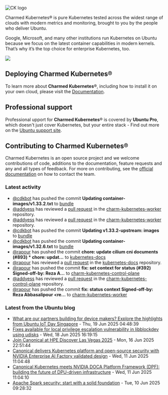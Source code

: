![CK logo](https://assets.ubuntu.com/v1/451d4cf4-Charmed+Kubernetes_RGB_onWhite_2022.svg)

Charmed Kubernetes® is pure Kubernetes tested across the widest range of clouds with modern metrics and monitoring, brought to you by the people who deliver Ubuntu.

Google, Microsoft, and many other institutions run Kubernetes on Ubuntu because we focus on the latest container capabilities in modern kernels. That’s why it’s the top choice for enterprise Kubernetes, too.

![](https://assets.ubuntu.com/v1/843c77b6-juju-at-a-glace.svg)

## Deploying Charmed Kubernetes®

To learn more about **Charmed Kubernetes**®, including how to install it on your own cloud, please visit the [Documentation][docs].

## Professional support

Professional upport for **Charmed Kubernetes**® is covered by **Ubuntu Pro**, which doesn't just cover Kubernetes, but your entire stack - Find out more on the [Ubuntu support site](https://ubuntu.com/support).

## Contributing to Charmed Kubernetes®

Charmed Kubernetes is an open source project and we welcome contributions of code, additions to the documentation, feature requests and any and all types of feedback. For more on contributing, see the [official documentation][get-in-touch] on how to contact the team.

<!-- LINKS -->
[docs]: https://ubuntu.com/kubernetes/docs
[get-in-touch]: https://ubuntu.com/kubernetes/docs/get-in-touch

### Latest activity

<!-- activity starts -->
 - [@cdkbot](https://github.com/cdkbot) has pushed the commit **Updating container-images/v1.33.2.txt** to [bundle](https://github.com/charmed-kubernetes/bundle)
 - [@addyess](https://github.com/addyess) has reviewed a [pull request](https://github.com/charmed-kubernetes/charm-kubernetes-worker/pull/190) in the [charm-kubernetes-worker](https://github.com/charmed-kubernetes/charm-kubernetes-worker) repository.
 - [@addyess](https://github.com/addyess) has reviewed a [pull request](https://github.com/charmed-kubernetes/charm-kubernetes-worker/pull/190) in the [charm-kubernetes-worker](https://github.com/charmed-kubernetes/charm-kubernetes-worker) repository.
 - [@cdkbot](https://github.com/cdkbot) has pushed the commit **Updating v1.33.2-upstream: images** to [bundle](https://github.com/charmed-kubernetes/bundle)
 - [@cdkbot](https://github.com/cdkbot) has pushed the commit **Updating container-images/v1.32.6.txt** to [bundle](https://github.com/charmed-kubernetes/bundle)
 - [@rapour](https://github.com/rapour) has pushed the commit **chore: update cilium cni documents (#893)  * chore: updat...** to [kubernetes-docs](https://github.com/charmed-kubernetes/kubernetes-docs)
 - [@rapour](https://github.com/rapour) has reviewed a [pull request](https://github.com/charmed-kubernetes/kubernetes-docs/pull/893) in the [kubernetes-docs](https://github.com/charmed-kubernetes/kubernetes-docs) repository.
 - [@rapour](https://github.com/rapour) has pushed the commit **fix: set context for status (#392)  Signed-off-by: Reza A...** to [charm-kubernetes-control-plane](https://github.com/charmed-kubernetes/charm-kubernetes-control-plane)
 - [@addyess](https://github.com/addyess) has reviewed a [pull request](https://github.com/charmed-kubernetes/charm-kubernetes-control-plane/pull/392) in the [charm-kubernetes-control-plane](https://github.com/charmed-kubernetes/charm-kubernetes-control-plane) repository.
 - [@rapour](https://github.com/rapour) has pushed the commit **fix: status context  Signed-off-by: Reza Abbasalipour <re...** to [charm-kubernetes-worker](https://github.com/charmed-kubernetes/charm-kubernetes-worker)
<!-- activity ends -->

<!-- roadmap starts -->

<!-- roadmap ends -->

### Latest from the Ubuntu blog

<!-- blog starts -->
* [What are our partners building for device makers? Explore the highlights from Ubuntu IoT Day Singapore](https://ubuntu.com//blog/highlights-iot-day-singapore) - Thu, 19 Jun 2025 04:48:39 
* [Fixes available for local privilege escalation vulnerability in libblockdev using udisks](https://ubuntu.com//blog/udisks-libblockdev-lpe-vulnerability-fixes-available) - Wed, 18 Jun 2025 16:19:15 
* [Join Canonical at HPE Discover Las Vegas 2025](https://ubuntu.com//blog/canonical-at-hpe-discover-las-vegas-2025) - Mon, 16 Jun 2025 22:51:44 
* [Canonical delivers Kubernetes platform and open-source security with NVIDIA Enterprise AI Factory validated design](https://ubuntu.com//blog/canonical-delivers-kubernetes-platform-and-open-source-security-with-nvidia-enterprise-ai-factory-validated-design) - Wed, 11 Jun 2025 11:04:48 
* [Canonical Kubernetes meets NVIDIA DOCA Platform Framework (DPF): building the future of DPU-driven infrastructure](https://ubuntu.com//blog/canonical-kubernetes-meets-nvidia-doca-platform-framework-dpf-building-the-future-of-dpu-driven-infrastructure) - Wed, 11 Jun 2025 11:04:10 
* [Apache Spark security: start with a solid foundation](https://ubuntu.com//blog/apache-spark-security-start-with-a-solid-foundation) - Tue, 10 Jun 2025 09:28:32 
<!-- blog ends -->
